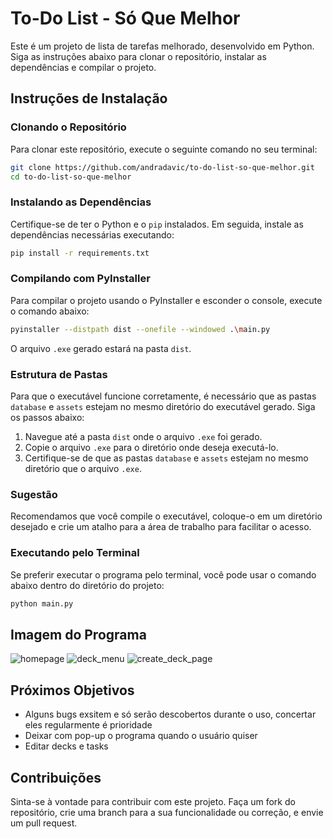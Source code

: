 # To-Do List - Só Que Melhor

Este é um projeto de lista de tarefas melhorado, desenvolvido em Python. Siga as instruções abaixo para clonar o repositório, instalar as dependências e compilar o projeto.

## Instruções de Instalação

### Clonando o Repositório

Para clonar este repositório, execute o seguinte comando no seu terminal:

```bash
git clone https://github.com/andradavic/to-do-list-so-que-melhor.git
cd to-do-list-so-que-melhor
```

### Instalando as Dependências

Certifique-se de ter o Python e o `pip` instalados. Em seguida, instale as dependências necessárias executando:

```bash
pip install -r requirements.txt
```

### Compilando com PyInstaller

Para compilar o projeto usando o PyInstaller e esconder o console, execute o comando abaixo:

```bash
pyinstaller --distpath dist --onefile --windowed .\main.py
```

O arquivo `.exe` gerado estará na pasta `dist`.

### Estrutura de Pastas

Para que o executável funcione corretamente, é necessário que as pastas `database` e `assets` estejam no mesmo diretório do executável gerado. Siga os passos abaixo:

1. Navegue até a pasta `dist` onde o arquivo `.exe` foi gerado.
2. Copie o arquivo `.exe` para o diretório onde deseja executá-lo.
3. Certifique-se de que as pastas `database` e `assets` estejam no mesmo diretório que o arquivo `.exe`.

### Sugestão

Recomendamos que você compile o executável, coloque-o em um diretório desejado e crie um atalho para a área de trabalho para facilitar o acesso.

### Executando pelo Terminal

Se preferir executar o programa pelo terminal, você pode usar o comando abaixo dentro do diretório do projeto:

```bash
python main.py
```

## Imagem do Programa

![homepage](homepage.png)
![deck_menu](deck_menu.png)
![create_deck_page](create_deck_page.png)

## Próximos Objetivos

* Alguns bugs exsitem e só serão descobertos durante o uso, concertar eles regularmente é prioridade
* Deixar com pop-up o programa quando o usuário quiser
* Editar decks e tasks

## Contribuições

Sinta-se à vontade para contribuir com este projeto. Faça um fork do repositório, crie uma branch para a sua funcionalidade ou correção, e envie um pull request.
